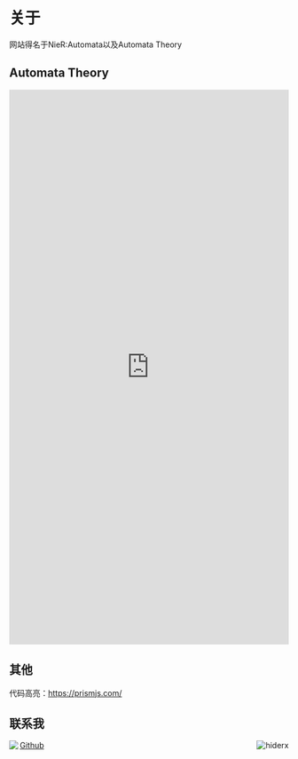 # 关于
网站得名于NieR:Automata以及Automata Theory
## Automata Theory
<iframe
    src="https://zh.wikipedia.org/wiki/%E8%87%AA%E5%8B%95%E6%A9%9F%E7%90%86%E8%AB%96" 
    width="100%"
    height="1000"
    frameborder="0"
    allowfullscreen
    sandbox>
</iframe>

## 其他
代码高亮：https://prismjs.com/

## 联系我
[Github](https://github.com/hiderx)
<img align="right" src="https://github-readme-stats.vercel.app/api?username=hiderx&show_icons=true&locale=en&theme=light" alt="hiderx" />
<img align="left" src="https://github-readme-stats.vercel.app/api/top-langs/?username=hiderx"/>